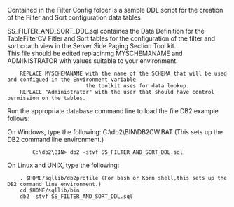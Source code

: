 Contained in the Filter Config folder is a sample DDL script for the creation of the Filter and Sort configuration data tables

SS_FILTER_AND_SORT_DDL.sql containes the Data Definition for the TableFilterCV Fitler and Sort tables for the configuration of the filter and sort coach view in the Server Side Paging Section Tool kit.  
    This file should be edited replacinmg MYSCHEMANAME and ADMINISTRATOR with values suitable to your environment.
    
        REPLACE MYSCHEMANAME with the name of the SCHEMA that will be used and configued in the Environment variable 
                             the toolkit uses for data lookup. 
        REPLACE "Administrator" with the user that should have control permission on the tables.

   Run the appropriate database command line to load the file DB2 example follows:
        
   On Windows, type the following:
            C:\db2\BIN\DB2CW.BAT  (This sets up the DB2 command line environment.)

            C:\db2\BIN> db2 -stvf SS_FILTER_AND_SORT_DDL.sql 
       
   On Linux and UNIX, type the following:
   
        . $HOME/sqllib/db2profile (For bash or Korn shell,this sets up the DB2 command line environment.)
        cd $HOME/sqllib/bin
        db2 -stvf SS_FILTER_AND_SORT_DDL.sql
